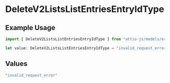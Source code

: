 # DeleteV2ListsListEntriesEntryIdType

## Example Usage

```typescript
import { DeleteV2ListsListEntriesEntryIdType } from "attio-js/models/errors";

let value: DeleteV2ListsListEntriesEntryIdType = "invalid_request_error";
```

## Values

```typescript
"invalid_request_error"
```